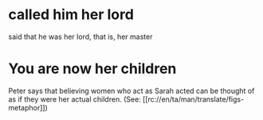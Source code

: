 # called him her lord

said that he was her lord, that is, her master

# You are now her children

Peter says that believing women who act as Sarah acted can be thought of as if they were her actual children. (See: [[rc://en/ta/man/translate/figs-metaphor]])